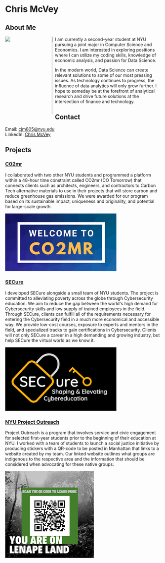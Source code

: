 # Chris McVey
## About Me

<img align="left" width="30%" src="https://cas.nyu.edu/content/nyu-as/cas/newstudents/get-involved/current-college-leaders/_jcr_content/par/columncontrol_709839215/parcol1/image.img.jpg/1629905395389.jpg">

<img align="left" width="2%" height="250" src="https://content.etilize.com/Finish/1040021647.jpg">
     
I am currently a second-year student at NYU pursuing a joint major in Computer Science and Economics. I am interested in exploring positions where I can utilize my coding skills, knowledge of economic analysis, and passion for Data Science.

In the modern world, Data Science can create relevant solutions to some of our most pressing issues. As technology continues to progress, the influence of data analytics will only grow further. I hope to someday be at the forefront of analytical research and drive future solutions at the intersection of finance and technology.

## Contact

Email: cjm805@nyu.edu<br>
LinkedIn: [Chris McVey](https://www.linkedin.com/in/chris-mcvey-687107224/)

## Projects
### [C02mr](https://github.com/ChrisMcVey1/co2mr)

I collaborated with two other NYU students and programmed a platform within a 48-hour time constraint called CO2mr (CO Tomorrow) that connects clients such as architects, engineers, and contractors to Carbon Tech alternative materials to use in their projects that will store carbon and reduce greenhouse gas emissions. We were awarded for our program based on its sustainable impact, uniqueness and originality, and potential for large-scale growth.

![CO2mr Logo](CO2mrLogo.png)

### [SECure](https://github.com/ChrisMcVey1/SECure)

I developed SECure alongside a small team of NYU students. The project is committed to alleviating poverty across the globe through Cybersecurity education. We aim to reduce the gap between the world's high demand for Cybersecurity skills and low supply of trained employees in the field. Through SECure, clients can fulfill all of the requirements necessary for entering the Cybersecurity field in a much more economical and accessible way. We provide low-cost courses, exposure to experts and mentors in the field, and specialized tracks to gain certifications in Cybersecurity. Clients will not only SECure a career in a high demanding and growing industry, but help SECure the virtual world as we know it.

![SECure Logo](SECureLogo.png)

### [NYU Project Outreach](https://imgur.com/UrTR68O)

Project Outreach is a program that involves service and civic engagement for selected first-year students prior to the beginning of their education at NYU. I worked with a team of students to launch a social justice initiative by producing stickers with a QR-code to be posted in Manhattan that links to a website created by my team. Our linked website outlines what groups are indigenous to the respective area and the information that should be considered when advocating for these native groups.

![POLogo Logo](POLogo.png)
